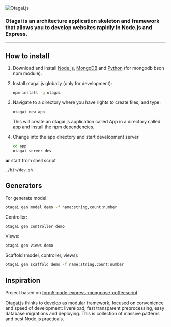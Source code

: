 ![Otagai.js](https://dl.dropboxusercontent.com/u/931817/POST/otagai.png)
### Otagai is an architecture application skeleton and framework that allows you to develop websites rapidly in Node.js and Express.

----
## How to install

1. Download and install [Node.js](http://nodejs.org/), [MongoDB](http://mongodb.org/) and [Python](http://python.org/) (for mongodb bson npm module).

2. Install otagai.js globally (only for development):

   ```sh
   npm install -g otagai
   ```

3. Navigate to a directory where you have rights to create files, and type:
   ```sh
   otagai new app
   ```
   This will create an otagai.js application called App in a directory called app and install the npm dependencies.

4. Change into the app directory and start development server
   ```sh
   cd app
   otagai server dev
   ```
  **or** start from shell script
   ```sh
   ./bin/dev.sh
   ```

## Generators
   For generate model:
   ```sh
   otagai gen model demo -f name:string,count:number
   ```
   Controller:
   ```sh
   otagai gen controller demo
   ```
   Views:
   ```sh
   otagai gen views demo
   ```
   Scaffold (model, controller, views):
   ```sh
   otagai gen scaffold demo -f name:string,count:number
   ```


## Inspiration
Project based on [form5-node-express-mongoose-coffeescript](https://github.com/olafurnielsen/form5-node-express-mongoose-coffeescript)

Otagai.js thinks to develop as modular framework, focused on convenience and speed of development: livereload, fast transparent preprocessing, easy database migrations and deploying. This is collection of massive patterns and best Node.js practicals.
